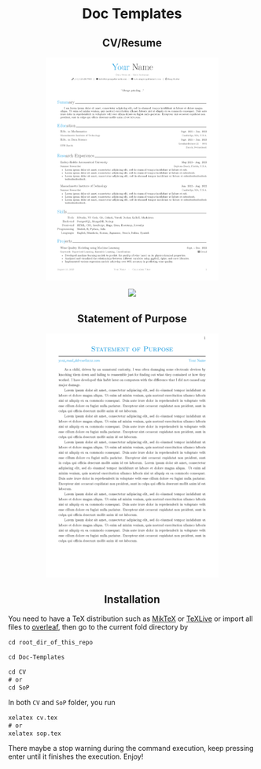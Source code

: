 <div align="center">
<h1>Doc Templates</h1>

<h2 align="center">CV/Resume</h2>
  <div align="center">
      <a href="https://github.com/Sang-Buster/Miscellaneous-Configuration/blob/main/Doc-Templates/CV/cv.pdf">
        <img src="/Doc-Templates/README.assets/cv.png" width="350"/>
      </a>
  
  [![](https://img.shields.io/badge/View%20More-282c34?style=for-the-badge&logoColor=white)](https://github.com/Sang-Buster/Miscellaneous-Configuration/blob/main/Doc-Templates/CV/cv.pdf)
</div>



<h2 align="center">Statement of Purpose</h2>
  <div align="center">
    <a href="https://github.com/Sang-Buster/Miscellaneous-Configuration/blob/main/Doc-Templates/SoP/sop.pdf">
      <img src="/Doc-Templates/README.assets/sop.png" width="350"/>
    </a>
</div>


<h2>Installation</h2>
</div>

You need to have a TeX distribution such as [MikTeX](https://miktex.org/) or [TeXLive](https://tug.org/texlive/) or import all files to [overleaf](https://www.overleaf.com/project), then go to the current fold directory by

```shell
cd root_dir_of_this_repo
```

```shell
cd Doc-Templates
```

```shell
cd CV
# or 
cd SoP
```

In both `CV` and `SoP` folder, you run 

```shell
xelatex cv.tex
# or
xelatex sop.tex
```

There maybe a stop warning during the command execution, keep pressing enter until it finishes the execution. Enjoy!
